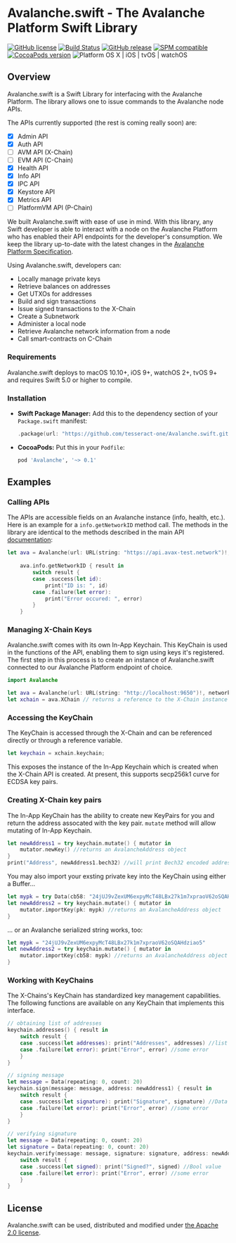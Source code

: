 # Avalanche.swift - The Avalanche Platform Swift Library

[![GitHub license](https://img.shields.io/badge/license-Apache%202.0-lightgrey.svg)](LICENSE)
[![Build Status](https://github.com/tesseract-one/Avalanche.swift/workflows/Build%20%26%20Tests/badge.svg?branch=master)](https://github.com/tesseract-one/Avalanche.swift/actions?query=workflow%3ABuild%20%26%20Tests+branch%3Amaster)
[![GitHub release](https://img.shields.io/github/release/tesseract-one/Avalanche.swift.svg)](https://github.com/tesseract-one/sAvalanche.swift/releases)
[![SPM compatible](https://img.shields.io/badge/SwiftPM-Compatible-brightgreen.svg)](https://swift.org/package-manager/)
[![CocoaPods version](https://img.shields.io/cocoapods/v/Avalanche.svg)](https://cocoapods.org/pods/Avalanche)
![Platform OS X | iOS | tvOS | watchOS](https://img.shields.io/badge/platform-OS%20X%20%7C%20iOS%20%7C%20tvOS%20%7C%20watchOS-orange.svg)

## Overview 

Avalanche.swift is a Swift Library for interfacing with the Avalanche Platform. The library allows one to issue commands to the Avalanche node APIs. 

The APIs currently supported (the rest is coming really soon) are:

 * [x] Admin API
 * [x] Auth API
 * [ ] AVM API (X-Chain)
 * [ ] EVM API (C-Chain)
 * [x] Health API
 * [x] Info API
 * [x] IPC API
 * [x] Keystore API
 * [x] Metrics API
 * [ ] PlatformVM API (P-Chain)

We built Avalanche.swift with ease of use in mind. With this library, any Swift developer is able to interact with a node on the Avalanche Platform who has enabled their API endpoints for the developer's consumption. We keep the library up-to-date with the latest changes in the [Avalanche Platform Specification](https://docs.avax.network). 

  Using Avalanche.swift, developers can:

  * Locally manage private keys
  * Retrieve balances on addresses
  * Get UTXOs for addresses
  * Build and sign transactions
  * Issue signed transactions to the X-Chain
  * Create a Subnetwork
  * Administer a local node
  * Retrieve Avalanche network information from a node
  * Call smart-contracts on C-Chain

### Requirements

Avalanche.swift deploys to macOS 10.10+, iOS 9+, watchOS 2+, tvOS 9+ and requires Swift 5.0 or higher to compile.

### Installation

- **Swift Package Manager:**
  Add this to the dependency section of your `Package.swift` manifest:

    ```Swift
    .package(url: "https://github.com/tesseract-one/Avalanche.swift.git", from: "0.1.0")
    ```

- **CocoaPods:** Put this in your `Podfile`:

    ```Ruby
    pod 'Avalanche', '~> 0.1'
    ```

## Examples

### Calling APIs

The APIs are accessible fields on an Avalanche instance (info, health, etc.). Here is an example for a `info.getNetworkID` method call. The methods in the library are identical to the methods described in the main API [documentation](https://docs.avax.network/build/avalanchego-apis):

```Swift
let ava = Avalanche(url: URL(string: "https://api.avax-test.network")!, network: .test)
    
    ava.info.getNetworkID { result in
        switch result {
        case .success(let id):
            print("ID is: ", id)
        case .failure(let error):
            print("Error occured: ", error)
        }
    }
```

### Managing X-Chain Keys

Avalanche.swift comes with its own In-App Keychain. This KeyChain is used in the functions of the API, enabling them to sign using keys it's registered. The first step in this process is to create an instance of Avalanche.swift connected to our Avalanche Platform endpoint of choice.

```Swift
import Avalanche

let ava = Avalanche(url: URL(string: "http://localhost:9650")!, network: .local) // connects to localhost with network id 12345
let xchain = ava.XChain // returns a reference to the X-Chain instance in current Avalanche
```
### Accessing the KeyChain

The KeyChain is accessed through the X-Chain and can be referenced directly or through a reference variable.

```Swift
let keychain = xchain.keychain;
```

This exposes the instance of the In-App Keychain which is created when the X-Chain API is created. At present, this supports secp256k1 curve for ECDSA key pairs.

### Creating X-Chain key pairs

The In-App KeyChain has the ability to create new KeyPairs for you and return the address assocated with the key pair. `mutate` method will allow mutating of In-App Keychain.

```Swift
let newAddress1 = try keychain.mutate() { mutator in
    mutator.newKey() //returns an AvalancheAddress object
}
print("Address", newAddress1.bech32) //will print Bech32 encoded address
```

You may also import your exsting private key into the KeyChain using either a Buffer...

```Swift
let mypk = try Data(cb58: "24jUJ9vZexUM6expyMcT48LBx27k1m7xpraoV62oSQAHdziao5") //initializes Data object
let newAddress2 = try keychain.mutate() { mutator in
    mutator.importKey(pk: mypk) //returns an AvalancheAddress object
}
```
... or an Avalanche serialized string works, too:

```Swift
let mypk = "24jUJ9vZexUM6expyMcT48LBx27k1m7xpraoV62oSQAHdziao5"
let newAddress2 = try keychain.mutate() { mutator in
    mutator.importKey(cb58: mypk) //returns an AvalancheAddress object
}
```

### Working with KeyChains

The X-Chains's KeyChain has standardized key management capabilities. The following functions are available on any KeyChain that implements this interface.

```Swift
// obtaining list of addresses
keychain.addresses() { result in
    switch result {
    case .success(let addresses): print("Addresses", addresses) //list of AvalancheAddress objects
    case .failure(let error): print("Error", error) //some error
    }
}

// signing message
let message = Data(repeating: 0, count: 20)
keychain.sign(message: message, address: newAddress1) { result in
    switch result {
    case .success(let signature): print("Signature", signature) //Data object with signature
    case .failure(let error): print("Error", error) //some error
    }
}

// verifying signature
let message = Data(repeating: 0, count: 20)
let signature = Data(repeating: 0, count: 20)
keychain.verify(message: message, signature: signature, address: newAddress2) { result in
    switch result {
    case .success(let signed): print("Signed?", signed) //Bool value
    case .failure(let error): print("Error", error) //some error
    }
}
```

## License

Avalanche.swift can be used, distributed and modified under [the Apache 2.0 license](LICENSE).
